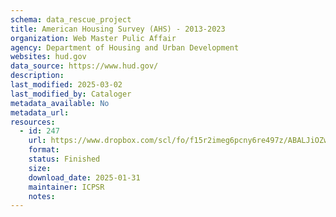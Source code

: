 ```yaml
---
schema: data_rescue_project 
title: American Housing Survey (AHS) - 2013-2023
organization: Web Master Pulic Affair
agency: Department of Housing and Urban Development
websites: hud.gov
data_source: https://www.hud.gov/
description: 
last_modified: 2025-03-02
last_modified_by: Cataloger
metadata_available: No
metadata_url: 
resources:
  - id: 247
    url: https://www.dropbox.com/scl/fo/f15r2imeg6pcny6re497z/ABALJiOZwmRWosJeoar1wrM/American%20Housing%20Survey?rlkey=ey7kaoodi540d66s6kfvnqjn5&subfolder_nav_tracking=1&st=u9wlwli4&dl=0
    format: 
    status: Finished
    size: 
    download_date: 2025-01-31
    maintainer: ICPSR
    notes: 
---
```

